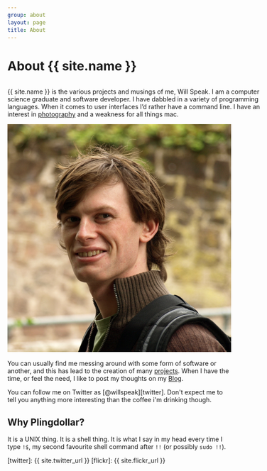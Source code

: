 ```yaml
---
group: about
layout: page
title: About
---
```


# About {{ site.name }}

<div>
<p style="float: left; width: 600px;">
{{ site.name }} is the various projects and musings of me, Will Speak. I am a computer science graduate and software developer. I have dabbled in a variety of programming languages. When it comes to user interfaces I’d rather have a command line. I have an interest in <a href="{{ site.flickr_url }}" alt="My Flickr Site">photography</a> and a weakness for all things mac.
</p>
<img class="avatar" src="img/avatar.jpg" alt="my face" />
<br style="clear: both;" />
</div>

You can usually find me messing around with some form of software or another, and this has lead to the creation of many [projects](/projects.html). When I have the time, or feel the need, I like to post my thoughts on my [Blog][blog].

You can follow me on Twitter as [@willspeak][twitter]. Don't expect me to tell you anything more interesting than the coffee i'm drinking though.

## Why Plingdollar?

It is a UNIX thing. It is a shell thing. It is what I say in my head every time I type `!$`, my second favourite shell command after `!!` (or possibly `sudo !!`).

[blog]: /blog.html
[twitter]: {{ site.twitter_url }}
[flickr]: {{ site.flickr_url }}